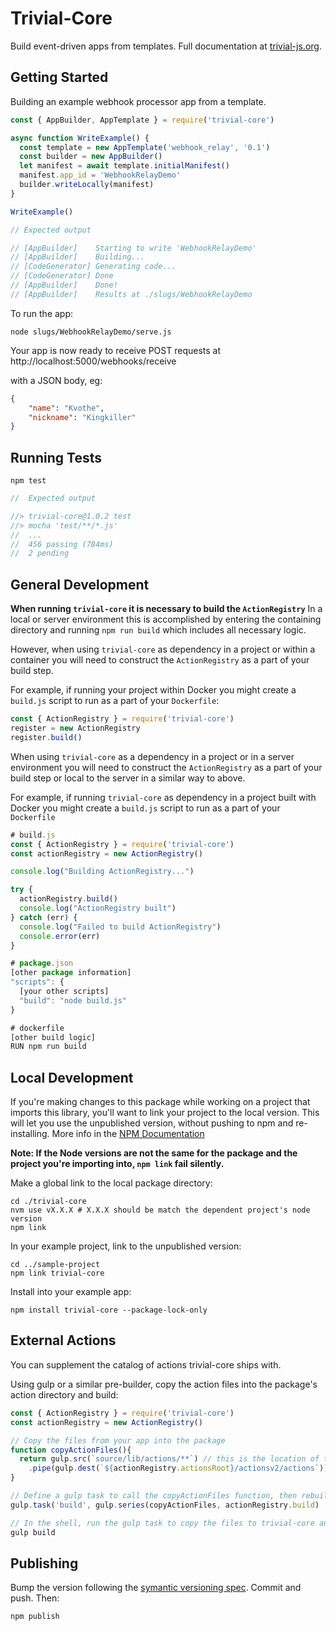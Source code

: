 
# Trivial-Core
Build event-driven apps from templates. Full documentation at [trivial-js.org](https://trivial-js.org).

## Getting Started

Building an example webhook processor app from a template.
```javascript
const { AppBuilder, AppTemplate } = require('trivial-core')

async function WriteExample() {
  const template = new AppTemplate('webhook_relay', '0.1')
  const builder = new AppBuilder()
  let manifest = await template.initialManifest()
  manifest.app_id = 'WebhookRelayDemo'
  builder.writeLocally(manifest)
}

WriteExample()

// Expected output

// [AppBuilder]    Starting to write 'WebhookRelayDemo'
// [AppBuilder]    Building...
// [CodeGenerator] Generating code...
// [CodeGenerator] Done
// [AppBuilder]    Done!
// [AppBuilder]    Results at ./slugs/WebhookRelayDemo

````

To run the app:
```shell
node slugs/WebhookRelayDemo/serve.js
```

Your app is now ready to receive POST requests at http://localhost:5000/webhooks/receive

with a JSON body, eg:
```json
{
    "name": "Kvothe",
    "nickname": "Kingkiller"
}
```

## Running Tests
```shell
npm test
```

```javascript
//  Expected output

//> trivial-core@1.0.2 test
//> mocha 'test/**/*.js'
//  ...
//  456 passing (784ms)
//  2 pending
```

## General Development
**When running `trivial-core` it is necessary to build the `ActionRegistry`**
In a local or server environment this is accomplished by entering the containing directory and running `npm run build` which includes all necessary logic.

However, when using `trivial-core` as dependency in a project or within a container you will need to construct the `ActionRegistry` as a part of your build step.

For example, if running your project within Docker you might create a `build.js` script to run as a part of your `Dockerfile`:

```javascript
const { ActionRegistry } = require('trivial-core')
register = new ActionRegistry
register.build()
```
When using `trivial-core` as a dependency in a project or in a server environment you will need to construct the `ActionRegistry` as a part of your build step or local to the server in a similar way to above.

For example, if running `trivial-core` as dependency in a project built with Docker you might create a `build.js` script to run as a part of your `Dockerfile`
```javascript
# build.js
const { ActionRegistry } = require('trivial-core')
const actionRegistry = new ActionRegistry()

console.log("Building ActionRegistry...")

try {
  actionRegistry.build()
  console.log("ActionRegistry built")
} catch (err) {
  console.log("Failed to build ActionRegistry")
  console.error(err)
}

# package.json
[other package information]
"scripts": {
  [your other scripts]
  "build": "node build.js"
}

# dockerfile
[other build logic]
RUN npm run build

```

## Local Development
If you're making changes to this package while working on a project that imports this library, you'll want to link your project to the local version. This will let you use the unpublished version, without pushing to npm and re-installing. More info in the [NPM Documentation](https://docs.npmjs.com/cli/v8/commands/npm-link)

**Note: If the Node versions are not the same for the package and the project you're importing into, `npm link` fail silently.**

Make a global link to the local package directory:
```shell
cd ./trivial-core
nvm use vX.X.X # X.X.X should be match the dependent project's node version
npm link
```

In your example project, link to the unpublished version:
```shell
cd ../sample-project
npm link trivial-core
```

Install into your example app:
```shell
npm install trivial-core --package-lock-only
```

## External Actions
You can supplement the catalog of actions trivial-core ships with.

Using gulp or a similar pre-builder, copy the action files into the package's action directory and build:

```javascript
const { ActionRegistry } = require('trivial-core')
const actionRegistry = new ActionRegistry()

// Copy the files from your app into the package
function copyActionFiles(){
  return gulp.src(`source/lib/actions/**`) // this is the location of the new actions in your project
    .pipe(gulp.dest(`${actionRegistry.actionsRoot}/actionsv2/actions`)) // internal action location; unlikely you need to change this
}

// Define a gulp task to call the copyActionFiles function, then rebuild the registry
gulp.task('build', gulp.series(copyActionFiles, actionRegistry.build)

// In the shell, run the gulp task to copy the files to trivial-core and rebuild the action library files.
gulp build

```

## Publishing
Bump the version following the [symantic versioning spec](https://docs.npmjs.com/about-semantic-versioning). Commit and push. Then:

```shell
npm publish
```
